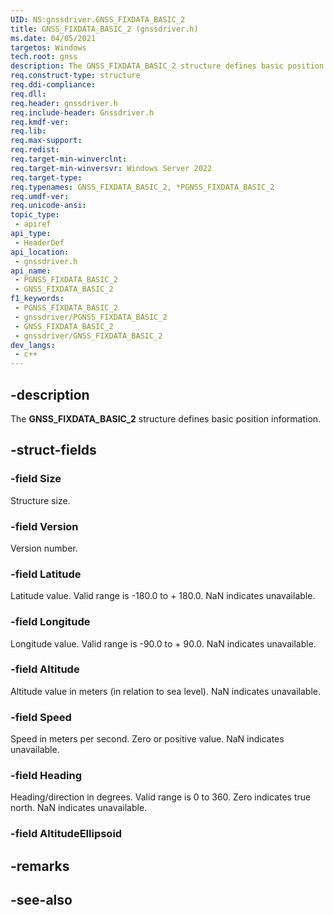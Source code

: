 ```yaml
---
UID: NS:gnssdriver.GNSS_FIXDATA_BASIC_2
title: GNSS_FIXDATA_BASIC_2 (gnssdriver.h)
ms.date: 04/05/2021
targetos: Windows
tech.root: gnss
description: The GNSS_FIXDATA_BASIC_2 structure defines basic position information.
req.construct-type: structure
req.ddi-compliance: 
req.dll: 
req.header: gnssdriver.h
req.include-header: Gnssdriver.h
req.kmdf-ver: 
req.lib: 
req.max-support: 
req.redist: 
req.target-min-winverclnt: 
req.target-min-winversvr: Windows Server 2022
req.target-type: 
req.typenames: GNSS_FIXDATA_BASIC_2, *PGNSS_FIXDATA_BASIC_2
req.umdf-ver: 
req.unicode-ansi: 
topic_type:
 - apiref
api_type:
 - HeaderDef
api_location:
 - gnssdriver.h
api_name:
 - PGNSS_FIXDATA_BASIC_2
 - GNSS_FIXDATA_BASIC_2
f1_keywords:
 - PGNSS_FIXDATA_BASIC_2
 - gnssdriver/PGNSS_FIXDATA_BASIC_2
 - GNSS_FIXDATA_BASIC_2
 - gnssdriver/GNSS_FIXDATA_BASIC_2
dev_langs:
 - c++
---
```


## -description

The **GNSS_FIXDATA_BASIC_2** structure defines basic position information.

## -struct-fields

### -field Size

Structure size.

### -field Version

Version number.

### -field Latitude

Latitude value. Valid range is -180.0 to + 180.0. NaN indicates unavailable.

### -field Longitude

Longitude value. Valid range is -90.0 to + 90.0. NaN indicates unavailable.

### -field Altitude

Altitude value in meters (in relation to sea level). NaN indicates unavailable.

### -field Speed

Speed in meters per second. Zero or positive value. NaN indicates unavailable.

### -field Heading

Heading/direction in degrees. Valid range is 0 to 360. Zero indicates true north. NaN indicates unavailable.

### -field AltitudeEllipsoid

## -remarks

## -see-also

